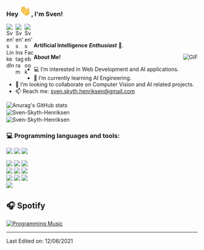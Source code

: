 <h3 title="hehhe"> Hey <img src="https://raw.githubusercontent.com/KevinPatel04/KevinPatel04/master/Hi.gif" width="30px">, I'm Sven!</h3>

<a href="https://www.linkedin.com/in/sven-skyth-henriksen-4857bb1a2/">
  <img align="left" alt="Sven's LinkedIn" width="24px" src="https://cdn.jsdelivr.net/npm/simple-icons@v3/icons/linkedin.svg" />
</a>
<a href="https://www.instagram.com/svenfit97/">
  <img align="left" alt="Sven's Instagram" width="24px" src="https://cdn.jsdelivr.net/npm/simple-icons@v3/icons/instagram.svg" />
</a>
<a href="https://www.facebook.com/sven.henriksen.79">
  <img align="left" alt="Sven's Facebook" width="24px" src="https://cdn.jsdelivr.net/npm/simple-icons@v3/icons/facebook.svg" />
</a>





<br />
<br />

**Artificial Intelligence** ***Enthusiast*** 🚀.
 

  <img align="right" alt="GIF" src="https://i.pinimg.com/originals/e4/26/70/e426702edf874b181aced1e2fa5c6cde.gif" />

**About Me!**

- 💻 I’m interested in Web Development and AI applications.
- 🌱 I’m currently learning AI Engineering.
- 💞️ I’m looking to collaborate on Computer Vision and AI related projects.
- 📫 Reach me: sven.skyth.henriksen@gmail.com




![Anurag's GitHub stats](https://github-readme-stats.vercel.app/api?username=Sven-Skyth-Henriksen&show_icons=true&theme=radical)
<br>
<img align="center" src="https://github-readme-streak-stats.herokuapp.com/?user=Sven-Skyth-Henriksen&count_private=true&theme=radical" alt="Sven-Skyth-Henriksen" />
<br>
<img align="center" width=500 src="https://github-readme-stats.vercel.app/api/top-langs/?username=Sven-Skyth-Henriksen&count_private=true&theme=radical" alt="Sven-Skyth-Henriksen" />

### :computer: Programming languages and tools: 
<p>

<code><img width="10%" src="https://www.vectorlogo.zone/logos/python/python-ar21.svg"></code>
<code><img width="10%" src="https://www.vectorlogo.zone/logos/numpy/numpy-ar21.svg"></code>
<code><img width="10%" src="https://www.vectorlogo.zone/logos/opencv/opencv-ar21.svg"></code>
<!--Include sklearn-->  
<code><img width="10%" src="https://www.vectorlogo.zone/logos/jupyter/jupyter-ar21.svg"></code>
<code><img width="10%" src="https://www.vectorlogo.zone/logos/pytorch/pytorch-ar21.svg"></code>
<code><img width="10%" src="https://www.vectorlogo.zone/logos/git-scm/git-scm-ar21.svg"></code>
<br />
<code><img width="10%" src="https://www.vectorlogo.zone/logos/pocoo_flask/pocoo_flask-ar21.svg"></code> 
<code><img width="10%" src="https://image.flaticon.com/icons/png/128/888/888859.png"></code>
<code><img width="10%" src="https://image.flaticon.com/icons/png/128/888/888847.png"></code>
<br />
<code><img width="10%" src="https://www.vectorlogo.zone/logos/github/github-ar21.svg"></code>
<code><img width="10%" src="https://github.com/google/mediapipe/raw/master/docs/images/mediapipe_small.png"></code>
<code><img width="10%" src="https://camo.githubusercontent.com/41f975a6cc0c515fdc45813bd9162272b3dcccd35320840e786f166eac1304db/687474703a2f2f692e696d6775722e636f6d2f534645645039572e706e67"></code>
<br />
<code><img width="10%" src="https://repository-images.githubusercontent.com/284716598/5af8e880-d8ba-11ea-9ce1-e5e8d603143f"></code>
</p>



## :headphones: Spotify

[![Programming Music](https://img.shields.io/badge/Programming%20Music-%231DB954.svg?&style=for-the-badge&logo=spotify&logoColor=white)](https://open.spotify.com/playlist/5acZuTakrvkqnvnF2StyXd?si=a2fcfa76abcf428f)

----
Last Edited on: 12/06/2021
